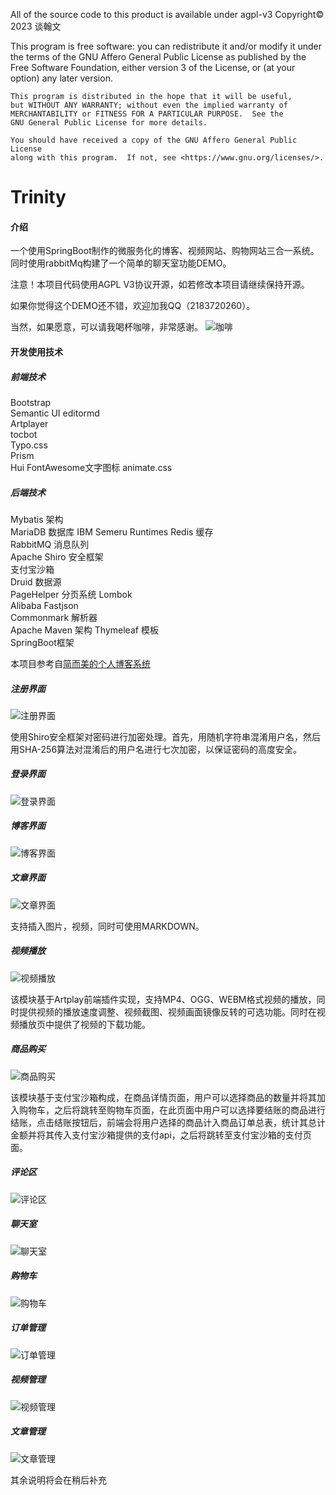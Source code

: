 All of the source code to this product is available under agpl-v3 Copyright© 2023 谈翰文

This program is free software: you can redistribute it and/or modify it under the terms of the GNU Affero General Public
License as published by the Free Software Foundation, either version 3 of the License, or
(at your option) any later version.

    This program is distributed in the hope that it will be useful,
    but WITHOUT ANY WARRANTY; without even the implied warranty of
    MERCHANTABILITY or FITNESS FOR A PARTICULAR PURPOSE.  See the
    GNU General Public License for more details.

    You should have received a copy of the GNU Affero General Public License
    along with this program.  If not, see <https://www.gnu.org/licenses/>.

# Trinity

#### 介绍
一个使用SpringBoot制作的微服务化的博客、视频网站、购物网站三合一系统。
同时使用rabbitMq构建了一个简单的聊天室功能DEMO。

注意！本项目代码使用AGPL V3协议开源，如若修改本项目请继续保持开源。

如果你觉得这个DEMO还不错，欢迎加我QQ（2183720260）。

当然，如果愿意，可以请我喝杯咖啡，非常感谢。
![咖啡](11dce27819c59ed7c0114e26ae53510.jpg)

#### 开发使用技术
##### 前端技术
Bootstrap	
Semantic UI	
editormd	
Artplayer	
tocbot	
Typo.css	
Prism	
Hui	
FontAwesome文字图标	
animate.css	
##### 后端技术	
Mybatis 架构	
MariaDB 数据库	
IBM Semeru Runtimes	
Redis 缓存	
RabbitMQ 消息队列	
Apache Shiro 安全框架	
支付宝沙箱	
Druid 数据源	
PageHelper 分页系统	
Lombok	
Alibaba Fastjson	
Commonmark 解析器	
Apache Maven 架构	
Thymeleaf 模板	
SpringBoot框架	

本项目参考自[简而美的个人博客系统](https://gitee.com/dreamchasers/myblog)
##### 注册界面
![注册界面](%E5%9B%BE%E7%89%87.png)

使用Shiro安全框架对密码进行加密处理。首先，用随机字符串混淆用户名，然后用SHA-256算法对混淆后的用户名进行七次加密，以保证密码的高度安全。

##### 登录界面
![登录界面](%E5%9B%BE%E7%89%872.png)
##### 博客界面
![博客界面](%E5%9B%BE%E7%89%873.png)
##### 文章界面
![文章界面](%E5%9B%BE%E7%89%8711.png)

支持插入图片，视频，同时可使用MARKDOWN。

##### 视频播放
![视频播放](%E5%9B%BE%E7%89%874.png)

该模块基于Artplay前端插件实现，支持MP4、OGG、WEBM格式视频的播放，同时提供视频的播放速度调整、视频截图、视频画面镜像反转的可选功能。同时在视频播放页中提供了视频的下载功能。

##### 商品购买
![商品购买](%E5%9B%BE%E7%89%875.png)

该模块基于支付宝沙箱构成，在商品详情页面，用户可以选择商品的数量并将其加入购物车，之后将跳转至购物车页面，在此页面中用户可以选择要结账的商品进行结账，点击结账按钮后，前端会将用户选择的商品计入商品订单总表，统计其总计金额并将其传入支付宝沙箱提供的支付api，之后将跳转至支付宝沙箱的支付页面。

##### 评论区
![评论区](%E5%9B%BE%E7%89%8712.png)
##### 聊天室
![聊天室](%E5%9B%BE%E7%89%876.png)
##### 购物车
![购物车](%E5%9B%BE%E7%89%877.png)
##### 订单管理
![订单管理](%E5%9B%BE%E7%89%8713.png)
##### 视频管理
![视频管理](%E5%9B%BE%E7%89%8710.png)
##### 文章管理
![文章管理](%E5%9B%BE%E7%89%879.png)

其余说明将会在稍后补充
